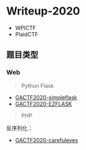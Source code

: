 # Writeup-2020

- WPICTF
- PlaidCTF

## 题目类型

### Web

> Python Flask

- [GACTF2020-simpleflask](https://www.gem-love.com/ctf/2621.html)
- [GACTF2020-EZFLASK](http://igml.top/2020/08/31/2020-GACTF/)

> PHP

反序列化：

- [GACTF2020-carefuleyes](https://www.gem-love.com/ctf/2621.html)